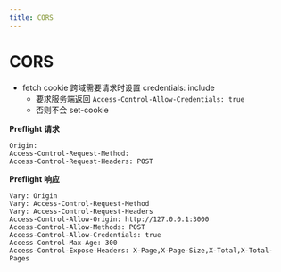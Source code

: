 ```yaml
---
title: CORS
---
```


# CORS

- fetch cookie 跨域需要请求时设置 credentials: include
  - 要求服务端返回 `Access-Control-Allow-Credentials: true`
  - 否则不会 set-cookie

**Preflight 请求**

```
Origin:
Access-Control-Request-Method:
Access-Control-Request-Headers: POST
```

**Preflight 响应**

```http
Vary: Origin
Vary: Access-Control-Request-Method
Vary: Access-Control-Request-Headers
Access-Control-Allow-Origin: http://127.0.0.1:3000
Access-Control-Allow-Methods: POST
Access-Control-Allow-Credentials: true
Access-Control-Max-Age: 300
Access-Control-Expose-Headers: X-Page,X-Page-Size,X-Total,X-Total-Pages
```
